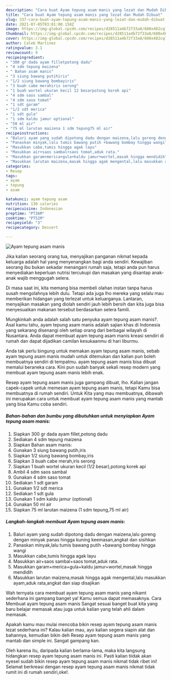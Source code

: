```yaml
---
description: "Cara buat Ayam tepung asam manis yang lezat dan Mudah Dibuat"
title: "Cara buat Ayam tepung asam manis yang lezat dan Mudah Dibuat"
slug: 337-cara-buat-ayam-tepung-asam-manis-yang-lezat-dan-mudah-dibuat
date: 2021-07-05T03:01:00.158Z
image: https://img-global.cpcdn.com/recipes/d28511a4b72f33a8/680x482cq70/ayam-tepung-asam-manis-foto-resep-utama.jpg
thumbnail: https://img-global.cpcdn.com/recipes/d28511a4b72f33a8/680x482cq70/ayam-tepung-asam-manis-foto-resep-utama.jpg
cover: https://img-global.cpcdn.com/recipes/d28511a4b72f33a8/680x482cq70/ayam-tepung-asam-manis-foto-resep-utama.jpg
author: Caleb Martinez
ratingvalue: 3.1
reviewcount: 9
recipeingredient:
- "300 gr dada ayam filletpotong dadu"
- "4 sdm tepung maizena"
- " Bahan asam manis"
- "3 siung bawang putihiris"
- "1/2 siung bawang bombayiris"
- "3 buah cabe merahiris serong"
- "1 buah wortel ukuran kecil 12 besarpotong korek api"
- "4 sdm saos sambal"
- "4 sdm saso tomat"
- "1 sdt garam"
- "1/2 sdt merica"
- "1 sdt gula"
- "1 sdm kaldu jamur optional"
- "50 ml air"
- "75 ml larutan maizena 1 sdm tepung75 ml air"
recipeinstructions:
- "Baluri ayam yang sudah dipotong dadu dengan maizena,lalu goreng dengan minyak panas hingga kuning keemasan,angkat dan sisihkan"
- "Panaskan minyak,lalu tumis bawang putih +bawang bombay hingga wangi"
- "Masukkan cabe,tumis hingga agak layu"
- "Masukkan air+saos sambal+saos tomat,aduk rata."
- "Masukkan garam+merica+gula+kaldu jamur+wortel,masak hingga mendidih"
- "Masukkan larutan maizena,masak hingga agak mengental,lalu masukkan ayam,aduk rata,angkat dan siap disajikan"
categories:
- Resep
tags:
- ayam
- tepung
- asam

katakunci: ayam tepung asam 
nutrition: 130 calories
recipecuisine: Indonesian
preptime: "PT36M"
cooktime: "PT52M"
recipeyield: "3"
recipecategory: Dessert

---
```



![Ayam tepung asam manis](https://img-global.cpcdn.com/recipes/d28511a4b72f33a8/680x482cq70/ayam-tepung-asam-manis-foto-resep-utama.jpg)

Jika kalian seorang orang tua, menyajikan panganan nikmat kepada keluarga adalah hal yang menyenangkan bagi anda sendiri. Kewajiban seorang ibu bukan sekadar menangani rumah saja, tetapi anda pun harus menyediakan keperluan nutrisi tercukupi dan masakan yang disantap anak-anak wajib menggugah selera.

Di masa  saat ini, kita memang bisa membeli olahan instan tanpa harus susah mengolahnya lebih dulu. Tetapi ada juga lho mereka yang selalu mau memberikan hidangan yang terlezat untuk keluarganya. Lantaran, menyajikan masakan yang diolah sendiri jauh lebih bersih dan kita juga bisa menyesuaikan makanan tersebut berdasarkan selera famili. 



Mungkinkah anda adalah salah satu penyuka ayam tepung asam manis?. Asal kamu tahu, ayam tepung asam manis adalah sajian khas di Indonesia yang sekarang disenangi oleh setiap orang dari berbagai wilayah di Nusantara. Anda dapat membuat ayam tepung asam manis kreasi sendiri di rumah dan dapat dijadikan camilan kesukaanmu di hari liburmu.

Anda tak perlu bingung untuk memakan ayam tepung asam manis, sebab ayam tepung asam manis mudah untuk ditemukan dan kalian pun boleh membuatnya sendiri di tempatmu. ayam tepung asam manis bisa dibuat memalui beraneka cara. Kini pun sudah banyak sekali resep modern yang membuat ayam tepung asam manis lebih enak.

Resep ayam tepung asam manis juga gampang dibuat, lho. Kalian jangan capek-capek untuk memesan ayam tepung asam manis, tetapi Kamu bisa membuatnya di rumah sendiri. Untuk Kita yang mau membuatnya, dibawah ini merupakan cara untuk membuat ayam tepung asam manis yang mantab yang bisa Kamu coba sendiri.

<!--inarticleads1-->

##### Bahan-bahan dan bumbu yang dibutuhkan untuk menyiapkan Ayam tepung asam manis:

1. Siapkan 300 gr dada ayam fillet,potong dadu
1. Sediakan 4 sdm tepung maizena
1. Siapkan  Bahan asam manis:
1. Gunakan 3 siung bawang putih,iris
1. Siapkan 1/2 siung bawang bombay,iris
1. Siapkan 3 buah cabe merah,iris serong
1. Siapkan 1 buah wortel ukuran kecil (1/2 besar),potong korek api
1. Ambil 4 sdm saos sambal
1. Gunakan 4 sdm saso tomat
1. Sediakan 1 sdt garam
1. Gunakan 1/2 sdt merica
1. Sediakan 1 sdt gula
1. Gunakan 1 sdm kaldu jamur (optional)
1. Gunakan 50 ml air
1. Siapkan 75 ml larutan maizena (1 sdm tepung,75 ml air)




<!--inarticleads2-->

##### Langkah-langkah membuat Ayam tepung asam manis:

1. Baluri ayam yang sudah dipotong dadu dengan maizena,lalu goreng dengan minyak panas hingga kuning keemasan,angkat dan sisihkan
1. Panaskan minyak,lalu tumis bawang putih +bawang bombay hingga wangi
1. Masukkan cabe,tumis hingga agak layu
1. Masukkan air+saos sambal+saos tomat,aduk rata.
1. Masukkan garam+merica+gula+kaldu jamur+wortel,masak hingga mendidih
1. Masukkan larutan maizena,masak hingga agak mengental,lalu masukkan ayam,aduk rata,angkat dan siap disajikan




Wah ternyata cara membuat ayam tepung asam manis yang nikamt sederhana ini gampang banget ya! Kamu semua dapat memasaknya. Cara Membuat ayam tepung asam manis Sangat sesuai banget buat kita yang baru belajar memasak atau juga untuk kalian yang telah ahli dalam memasak.

Apakah kamu mau mulai mencoba bikin resep ayam tepung asam manis lezat sederhana ini? Kalau kalian mau, ayo kalian segera siapin alat dan bahannya, kemudian bikin deh Resep ayam tepung asam manis yang mantab dan simple ini. Sangat gampang kan. 

Oleh karena itu, daripada kalian berlama-lama, maka kita langsung hidangkan resep ayam tepung asam manis ini. Pasti kalian tiidak akan nyesel sudah bikin resep ayam tepung asam manis nikmat tidak ribet ini! Selamat berkreasi dengan resep ayam tepung asam manis nikmat tidak rumit ini di rumah sendiri,oke!.


